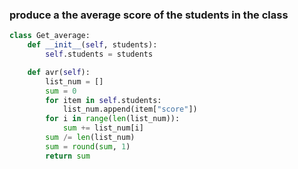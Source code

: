 ### produce a the average score of the students in the class

```.py
class Get_average:
    def __init__(self, students):
        self.students = students

    def avr(self):
        list_num = []
        sum = 0
        for item in self.students:
            list_num.append(item["score"])
        for i in range(len(list_num)):
            sum += list_num[i]
        sum /= len(list_num)
        sum = round(sum, 1)
        return sum
```

![]()
